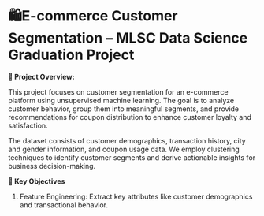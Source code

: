 # 🛍️E-commerce Customer Segmentation – MLSC Data Science Graduation Project
******📌 Project Overview:******

This project focuses on customer segmentation for an e-commerce platform using unsupervised machine learning. The goal is to analyze customer behavior, group them into meaningful segments, and provide recommendations for coupon distribution to enhance customer loyalty and satisfaction.

The dataset consists of customer demographics, transaction history, city and gender information, and coupon usage data. We employ clustering techniques to identify customer segments and derive actionable insights for business decision-making.

******🚀 Key Objectives******

1. Feature Engineering: Extract key attributes like customer demographics and transactional behavior.


